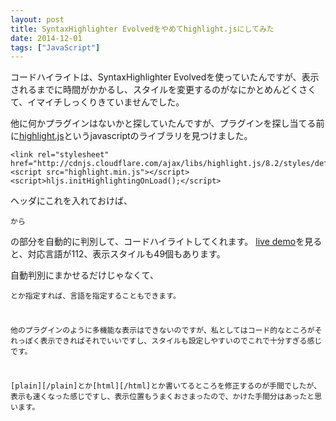 ```yaml
---
layout: post
title: SyntaxHighlighter Evolvedをやめてhighlight.jsにしてみた
date: 2014-12-01
tags: ["JavaScript"]
---
```


コードハイライトは、SyntaxHighlighter Evolvedを使っていたんですが、表示されるまでに時間がかかるし、スタイルを変更するのがなにかとめんどくさくて、イマイチしっくりきていませんでした。

他に何かプラグインはないかと探していたんですが、プラグインを探し当てる前に[highlight.js](https://highlightjs.org/)というjavascriptのライブラリを見つけました。

    <link rel="stylesheet" href="http://cdnjs.cloudflare.com/ajax/libs/highlight.js/8.2/styles/default.min.css"/>
    <script src="highlight.min.js"></script>
    <script>hljs.initHighlightingOnLoad();</script>

ヘッダにこれを入れておけば、<pre><code>から</code></pre>の部分を自動的に判別して、コードハイライトしてくれます。
[live demo](https://highlightjs.org/static/demo/)を見ると、対応言語が112、表示スタイルも49個もあります。

自動判別にまかせるだけじゃなくて、<pre><code class="csharp">とか指定すれば、言語を指定することもできます。

他のプラグインのように多機能な表示はできないのですが、私としてはコード的なところがそれっぽく表示できればそれでいいですし、スタイルも設定しやすいのでこれで十分すぎる感じです。

[plain][/plain]とか[html][/html]とか書いてるところを修正するのが手間でしたが、表示も速くなった感じですし、表示位置もうまくおさまったので、かけた手間分はあったと思います。